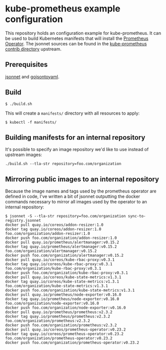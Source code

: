 # kube-prometheus example configuration

This repository holds an configuration example for kube-prometheus. It can be used to build Kubernetes manifests that will install the [Prometheus Operator](https://github.com/coreos/prometheus-operator). The jsonnet sources can be found in the [kube-prometheus contrib directory](https://github.com/coreos/prometheus-operator/tree/master/contrib/kube-prometheus) upstream.

## Prerequisites

[jsonnet](https://jsonnet.org/) and [gojsontoyaml](https://github.com/brancz/gojsontoyaml).

## Build

```console
$ ./build.sh
```

This will create a `manifests/` directory with all resources to apply:

```console
$ kubectl -f manifests/
```

## Building manifests for an internal repository

It's possible to specify an image repository we'd like to use instead of upstream images:

```console
./build.sh --tla-str repository=foo.com/organization

```

## Mirroring public images to an internal repository

Because the image names and tags used by the prometheus operator are defined in code, I've written a bit of jsonnet outputting the docker commands necessary to mirror all images used by the operator to an internal repository:

```console
$ jsonnet -S --tla-str repository=foo.com/organization sync-to-registry.jsonnet 
docker pull quay.io/coreos/addon-resizer:1.0
docker tag quay.io/coreos/addon-resizer:1.0 foo.com/organization/addon-resizer:1.0
docker push foo.com/organization/addon-resizer:1.0
docker pull quay.io/prometheus/alertmanager:v0.15.2
docker tag quay.io/prometheus/alertmanager:v0.15.2 foo.com/organization/alertmanager:v0.15.2
docker push foo.com/organization/alertmanager:v0.15.2
docker pull quay.io/coreos/kube-rbac-proxy:v0.3.1
docker tag quay.io/coreos/kube-rbac-proxy:v0.3.1 foo.com/organization/kube-rbac-proxy:v0.3.1
docker push foo.com/organization/kube-rbac-proxy:v0.3.1
docker pull quay.io/coreos/kube-state-metrics:v1.3.1
docker tag quay.io/coreos/kube-state-metrics:v1.3.1 foo.com/organization/kube-state-metrics:v1.3.1
docker push foo.com/organization/kube-state-metrics:v1.3.1
docker pull quay.io/prometheus/node-exporter:v0.16.0
docker tag quay.io/prometheus/node-exporter:v0.16.0 foo.com/organization/node-exporter:v0.16.0
docker push foo.com/organization/node-exporter:v0.16.0
docker pull quay.io/prometheus/prometheus:v2.3.2
docker tag quay.io/prometheus/prometheus:v2.3.2 foo.com/organization/prometheus:v2.3.2
docker push foo.com/organization/prometheus:v2.3.2
docker pull quay.io/coreos/prometheus-operator:v0.23.2
docker tag quay.io/coreos/prometheus-operator:v0.23.2 foo.com/organization/prometheus-operator:v0.23.2
docker push foo.com/organization/prometheus-operator:v0.23.2
```
